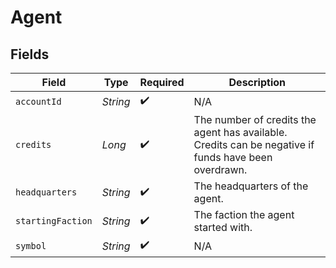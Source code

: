 # Agent


## Fields

| Field                                                                                                | Type                                                                                                 | Required                                                                                             | Description                                                                                          |
| ---------------------------------------------------------------------------------------------------- | ---------------------------------------------------------------------------------------------------- | ---------------------------------------------------------------------------------------------------- | ---------------------------------------------------------------------------------------------------- |
| `accountId`                                                                                          | *String*                                                                                             | :heavy_check_mark:                                                                                   | N/A                                                                                                  |
| `credits`                                                                                            | *Long*                                                                                               | :heavy_check_mark:                                                                                   | The number of credits the agent has available. Credits can be negative if funds have been overdrawn. |
| `headquarters`                                                                                       | *String*                                                                                             | :heavy_check_mark:                                                                                   | The headquarters of the agent.                                                                       |
| `startingFaction`                                                                                    | *String*                                                                                             | :heavy_check_mark:                                                                                   | The faction the agent started with.                                                                  |
| `symbol`                                                                                             | *String*                                                                                             | :heavy_check_mark:                                                                                   | N/A                                                                                                  |